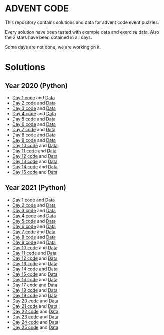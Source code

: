 # ADVENT CODE

This repository contains solutions and data for advent code event puzzles.

Every solution have been tested with example data and exercise data. Also the 2 stars have been obtained in all days.

Some days are not done, we are working on it.

# Solutions

## Year 2020 (Python)

- [Day 1 code](./2020-2021/day1.py) and [Data](./2020-2021/data/day1.data.txt)
- [Day 2 code](./2020-2021/day2.py) and [Data](./2020-2021/data/day2.data.txt)
- [Day 3 code](./2020-2021/day3.py) and [Data](./2020-2021/data/day3.data.txt)
- [Day 4 code](./2020-2021/day4.py) and [Data](./2020-2021/data/day4.data.txt)
- [Day 5 code](./2020-2021/day5.py) and [Data](./2020-2021/data/day5.data.txt)
- [Day 6 code](./2020-2021/day6.py) and [Data](./2020-2021/data/day6.data.txt)
- [Day 7 code](./2020-2021/day7.py) and [Data](./2020-2021/data/day7.data.txt)
- [Day 8 code](./2020-2021/day8.py) and [Data](./2020-2021/data/day8.data.txt)
- [Day 9 code](./2020-2021/day9.py) and [Data](./2020-2021/data/day9.data.txt)
- [Day 10 code](./2020-2021/day10.py) and [Data](./2020-2021/data/day10.data.txt)
- [Day 11 code](./2020-2021/day11.py) and [Data](./2020-2021/data/day11.data.txt)
- [Day 12 code](./2020-2021/day12.py) and [Data](./2020-2021/data/day12.data.txt)
- [Day 13 code](./2020-2021/day13.py) and [Data](./2020-2021/data/day13.data.txt)
- [Day 14 code](./2020-2021/day14.py) and [Data](./2020-2021/data/day14.data.txt)
- [Day 15 code](./2020-2021/day15.py) and [Data](./2020-2021/data/day15.data.txt)

## Year 2021 (Python)

- [Day 1 code](./2021-2022/day1.py) and [Data](./2021-2022/data/day1.data.txt)
- [Day 2 code](./2021-2022/day2.py) and [Data](./2021-2022/data/day2.data.txt)
- [Day 3 code](./2021-2022/day3.py) and [Data](./2021-2022/data/day3.data.txt)
- [Day 4 code](./2021-2022/day4.py) and [Data](./2021-2022/data/day4.data.txt)
- [Day 5 code](./2021-2022/day5.py) and [Data](./2021-2022/data/day5.data.txt)
- [Day 6 code](./2021-2022/day6.py) and [Data](./2021-2022/data/day6.data.txt)
- [Day 7 code](./2021-2022/day7.py) and [Data](./2021-2022/data/day7.data.txt)
- [Day 8 code](./2021-2022/day8.py) and [Data](./2021-2022/data/day8.data.txt)
- [Day 9 code](./2021-2022/day9.py) and [Data](./2021-2022/data/day9.data.txt)
- [Day 10 code](./2021-2022/day10.py) and [Data](./2021-2022/data/day10.data.txt)
- [Day 11 code](./2021-2022/day11.py) and [Data](./2021-2022/data/day11.data.txt)
- [Day 12 code](./2021-2022/day12.py) and [Data](./2021-2022/data/day12.data.txt)
- [Day 13 code](./2021-2022/day13.py) and [Data](./2021-2022/data/day13.data.txt)
- [Day 14 code](./2021-2022/day14.py) and [Data](./2021-2022/data/day14.data.txt)
- [Day 15 code](./2021-2022/day15.py) and [Data](./2021-2022/data/day15.data.txt)
- [Day 16 code](./2021-2022/day16.py) and [Data](./2021-2022/data/day16.data.txt)
- [Day 17 code](./2021-2022/day17.py) and [Data](./2021-2022/data/day17.data.txt)
- [Day 18 code](./2021-2022/day18.py) and [Data](./2021-2022/data/day18.data.txt)
- [Day 19 code](./2021-2022/day19.py) and [Data](./2021-2022/data/day19.data.txt)
- [Day 20 code](./2021-2022/day20.py) and [Data](./2021-2022/data/day20.data.txt)
- [Day 21 code](./2021-2022/day21.py) and [Data](./2021-2022/data/day21.data.txt)
- [Day 22 code](./2021-2022/day22.py) and [Data](./2021-2022/data/day22.data.txt)
- [Day 23 code](./2021-2022/day23.py) and [Data](./2021-2022/data/day23.data.txt)
- [Day 24 code](./2021-2022/day24.py) and [Data](./2021-2022/data/day24.data.txt)
- [Day 25 code](./2021-2022/day25.py) and [Data](./2021-2022/data/day25.data.txt)
